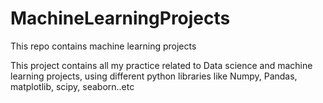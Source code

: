 # MachineLearningProjects
This repo contains machine learning projects

This project contains all my practice related to Data science and machine learning projects, using different python libraries like
Numpy, Pandas, matplotlib, scipy, seaborn..etc
